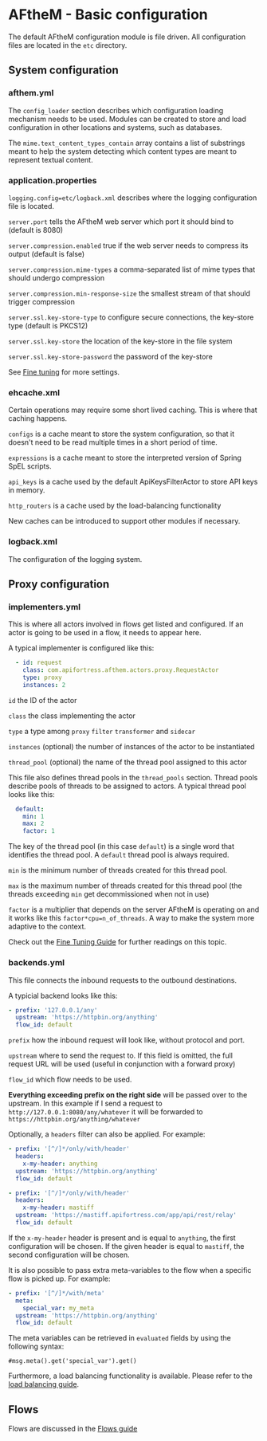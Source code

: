 # AFtheM - Basic configuration

The default AFtheM configuration module is file driven. All configuration files are located in the `etc` directory.

## System configuration

### afthem.yml

The `config_loader` section describes which configuration loading mechanism needs to be used. Modules can be created to
store and load configuration in other locations and systems, such as databases.

The `mime.text_content_types_contain` array contains a list of substrings meant to help the system detecting which
content types are meant to represent textual content.
  
### application.properties

`logging.config=etc/logback.xml` describes where the logging configuration file is located.

`server.port` tells the AFtheM web server which port it should bind to (default is 8080)

`server.compression.enabled` true if the web server needs to compress its output (default is false)

`server.compression.mime-types` a comma-separated list of mime types that should undergo compression

`server.compression.min-response-size` the smallest stream of that should trigger compression

`server.ssl.key-store-type` to configure secure connections, the key-store type (default is PKCS12)

`server.ssl.key-store` the location of the key-store in the file system

`server.ssl.key-store-password` the password of the key-store 

See [Fine tuning](06_fine_tuning.md) for more settings.

### ehcache.xml

Certain operations may require some short lived caching. This is where that caching happens.

`configs` is a cache meant to store the system configuration, so that it doesn't need to be read multiple
times in a short period of time.

`expressions` is a cache meant to store the interpreted version of Spring SpEL scripts.

`api_keys` is a cache used by the default ApiKeysFilterActor to store API keys in memory.

`http_routers` is a cache used by the load-balancing functionality

New caches can be introduced to support other modules if necessary.

### logback.xml

The configuration of the logging system.

## Proxy configuration

### implementers.yml

This is where all actors involved in flows get listed and configured. If an actor is going to be used in a flow, it
needs to appear here.

A typical implementer is configured like this:
```yaml
  - id: request
    class: com.apifortress.afthem.actors.proxy.RequestActor
    type: proxy
    instances: 2
```
`id` the ID of the actor

`class` the class implementing the actor

`type` a type among `proxy` `filter` `transformer` and `sidecar`

`instances` (optional) the number of instances of the actor to be instantiated

`thread_pool` (optional) the name of the thread pool assigned to this actor

This file also defines thread pools in the `thread_pools` section. Thread pools describe pools of threads to be assigned
to actors. A typical thread pool looks like this:

```yaml
  default:
    min: 1
    max: 2
    factor: 1
```

The key of the thread pool (in this case `default`) is a single word that identifies the thread pool. A `default` thread
pool is always required.

`min` is the minimum number of threads created for this thread pool.

`max` is the maximum number of threads created for this thread pool (the threads exceeding `min` get decommissioned when
not in use)

`factor` is a multiplier that depends on the server AFtheM is operating on and it works like this
`factor*cpu=n_of_threads`. A way to make the system more adaptive to the context.

Check out the [Fine Tuning Guide](06_fine_tuning.md) for further readings on this topic.

### backends.yml

This file connects the inbound requests to the outbound destinations.

A typicial backend looks like this:
```yaml
- prefix: '127.0.0.1/any'
  upstream: 'https://httpbin.org/anything'
  flow_id: default
```

`prefix` how the inbound request will look like, without protocol and port.

`upstream` where to send the request to. If this field is omitted, the full request URL will be used (useful in
conjunction with a forward proxy)

`flow_id` which flow needs to be used.

**Everything exceeding prefix on the right side** will be passed over to the upstream. In this example if I send a
request to `http://127.0.0.1:8080/any/whatever` it will be forwarded to `https://httpbin.org/anything/whatever`

Optionally, a `headers` filter can also be applied. For example:

```yaml
- prefix: '[^/]*/only/with/header'
  headers:
    x-my-header: anything
  upstream: 'https://httpbin.org/anything'
  flow_id: default

- prefix: '[^/]*/only/with/header'
  headers:
    x-my-header: mastiff
  upstream: 'https://mastiff.apifortress.com/app/api/rest/relay'
  flow_id: default
```

If the `x-my-header` header is present and is equal to `anything`, the first configuration will be chosen.
If the given header is equal to `mastiff`, the second configuration will be chosen.

It is also possible to pass extra meta-variables to the flow when a specific flow is picked up. For example:

```yaml
- prefix: '[^/]*/with/meta'
  meta:
    special_var: my_meta
  upstream: 'https://httpbin.org/anything'
  flow_id: default
```

The meta variables can be retrieved in `evaluated` fields by using the following syntax:

```
#msg.meta().get('special_var').get()
```

Furthermore, a load balancing functionality is available. Please refer to the [load balancing guide](05_load_balancing.md). 

## Flows

Flows are discussed in the [Flows guide](03_flows.md)